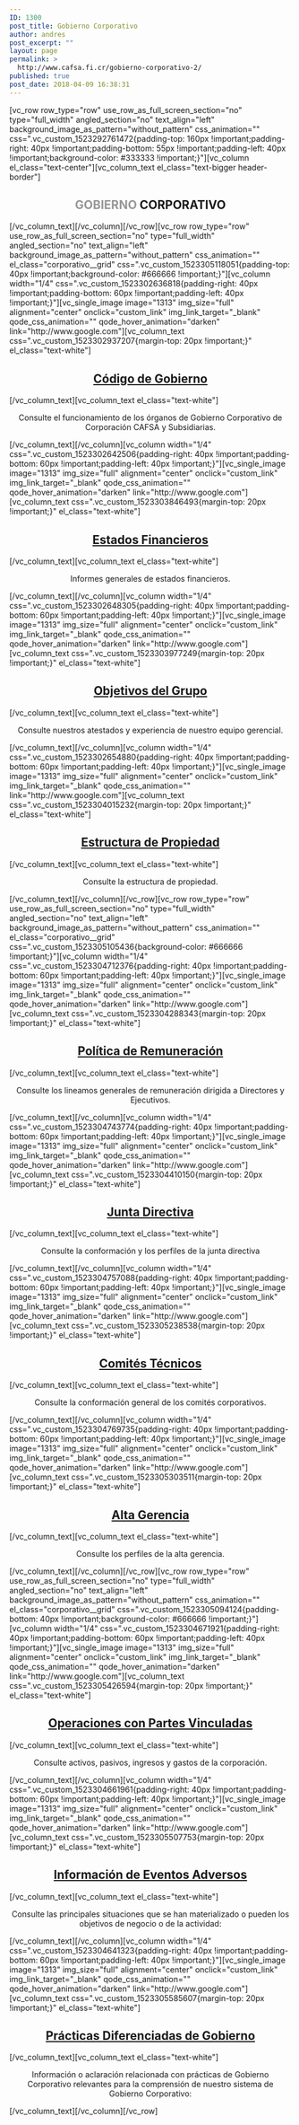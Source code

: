 ```yaml
---
ID: 1300
post_title: Gobierno Corporativo
author: andres
post_excerpt: ""
layout: page
permalink: >
  http://www.cafsa.fi.cr/gobierno-corporativo-2/
published: true
post_date: 2018-04-09 16:38:31
---
```

[vc_row row_type="row" use_row_as_full_screen_section="no" type="full_width" angled_section="no" text_align="left" background_image_as_pattern="without_pattern" css_animation="" css=".vc_custom_1523292761472{padding-top: 160px !important;padding-right: 40px !important;padding-bottom: 55px !important;padding-left: 40px !important;background-color: #333333 !important;}"][vc_column el_class="text-center"][vc_column_text el_class="text-bigger header-border"]
<h2 style="text-align: center;"><span style="color: #979797;">GOBIERNO</span> CORPORATIVO</h2>
[/vc_column_text][/vc_column][/vc_row][vc_row row_type="row" use_row_as_full_screen_section="no" type="full_width" angled_section="no" text_align="left" background_image_as_pattern="without_pattern" css_animation="" el_class="corporativo__grid" css=".vc_custom_1523305118051{padding-top: 40px !important;background-color: #666666 !important;}"][vc_column width="1/4" css=".vc_custom_1523302636818{padding-right: 40px !important;padding-bottom: 60px !important;padding-left: 40px !important;}"][vc_single_image image="1313" img_size="full" alignment="center" onclick="custom_link" img_link_target="_blank" qode_css_animation="" qode_hover_animation="darken" link="http://www.google.com"][vc_column_text css=".vc_custom_1523302937207{margin-top: 20px !important;}" el_class="text-white"]
<h2 style="text-align: center;"><a href="http://google.com">Código de Gobierno</a></h2>
[/vc_column_text][vc_column_text el_class="text-white"]
<p style="text-align: center;">Consulte el funcionamiento de los órganos de Gobierno Corporativo de Corporación CAFSA y Subsidiarias.</p>
[/vc_column_text][/vc_column][vc_column width="1/4" css=".vc_custom_1523302642506{padding-right: 40px !important;padding-bottom: 60px !important;padding-left: 40px !important;}"][vc_single_image image="1313" img_size="full" alignment="center" onclick="custom_link" img_link_target="_blank" qode_css_animation="" qode_hover_animation="darken" link="http://www.google.com"][vc_column_text css=".vc_custom_1523303846493{margin-top: 20px !important;}" el_class="text-white"]
<h2 style="text-align: center;"><a href="http://www.google.com">Estados Financieros</a></h2>
[/vc_column_text][vc_column_text el_class="text-white"]
<p style="text-align: center;">Informes generales de estados financieros.</p>
[/vc_column_text][/vc_column][vc_column width="1/4" css=".vc_custom_1523302648305{padding-right: 40px !important;padding-bottom: 60px !important;padding-left: 40px !important;}"][vc_single_image image="1313" img_size="full" alignment="center" onclick="custom_link" img_link_target="_blank" qode_css_animation="" qode_hover_animation="darken" link="http://www.google.com"][vc_column_text css=".vc_custom_1523303977249{margin-top: 20px !important;}" el_class="text-white"]
<h2 style="text-align: center;"><a href="http://www.google.com">Objetivos del Grupo</a></h2>
[/vc_column_text][vc_column_text el_class="text-white"]
<p style="text-align: center;">Consulte nuestros atestados y experiencia de nuestro equipo gerencial.</p>
[/vc_column_text][/vc_column][vc_column width="1/4" css=".vc_custom_1523302654880{padding-right: 40px !important;padding-bottom: 60px !important;padding-left: 40px !important;}"][vc_single_image image="1313" img_size="full" alignment="center" onclick="custom_link" img_link_target="_blank" qode_css_animation="" link="http://www.google.com"][vc_column_text css=".vc_custom_1523304015232{margin-top: 20px !important;}" el_class="text-white"]
<h2 style="text-align: center;"><a href="http://www.google.com">Estructura de Propiedad</a></h2>
[/vc_column_text][vc_column_text el_class="text-white"]
<p style="text-align: center;">Consulte la estructura de propiedad.</p>
[/vc_column_text][/vc_column][/vc_row][vc_row row_type="row" use_row_as_full_screen_section="no" type="full_width" angled_section="no" text_align="left" background_image_as_pattern="without_pattern" css_animation="" el_class="corporativo__grid" css=".vc_custom_1523305105436{background-color: #666666 !important;}"][vc_column width="1/4" css=".vc_custom_1523304712376{padding-right: 40px !important;padding-bottom: 60px !important;padding-left: 40px !important;}"][vc_single_image image="1313" img_size="full" alignment="center" onclick="custom_link" img_link_target="_blank" qode_css_animation="" qode_hover_animation="darken" link="http://www.google.com"][vc_column_text css=".vc_custom_1523304288343{margin-top: 20px !important;}" el_class="text-white"]
<h2 style="text-align: center;"><a href="http://www.google.com">Política de Remuneración</a></h2>
[/vc_column_text][vc_column_text el_class="text-white"]
<p style="text-align: center;">Consulte los lineamos generales de remuneración dirigida a Directores y Ejecutivos.</p>
[/vc_column_text][/vc_column][vc_column width="1/4" css=".vc_custom_1523304743774{padding-right: 40px !important;padding-bottom: 60px !important;padding-left: 40px !important;}"][vc_single_image image="1313" img_size="full" alignment="center" onclick="custom_link" img_link_target="_blank" qode_css_animation="" qode_hover_animation="darken" link="http://www.google.com"][vc_column_text css=".vc_custom_1523304410150{margin-top: 20px !important;}" el_class="text-white"]
<h2 style="text-align: center;"><a href="http://www.google.com">Junta Directiva</a></h2>
[/vc_column_text][vc_column_text el_class="text-white"]
<p style="text-align: center;">Consulte la conformación y los perfiles de la junta directiva</p>
[/vc_column_text][/vc_column][vc_column width="1/4" css=".vc_custom_1523304757088{padding-right: 40px !important;padding-bottom: 60px !important;padding-left: 40px !important;}"][vc_single_image image="1313" img_size="full" alignment="center" onclick="custom_link" img_link_target="_blank" qode_css_animation="" qode_hover_animation="darken" link="http://www.google.com"][vc_column_text css=".vc_custom_1523305238538{margin-top: 20px !important;}" el_class="text-white"]
<h2 style="text-align: center;"><a href="http://google.com">Comités Técnicos</a></h2>
[/vc_column_text][vc_column_text el_class="text-white"]
<p style="text-align: center;">Consulte la conformación general de los comités corporativos.</p>
[/vc_column_text][/vc_column][vc_column width="1/4" css=".vc_custom_1523304769735{padding-right: 40px !important;padding-bottom: 60px !important;padding-left: 40px !important;}"][vc_single_image image="1313" img_size="full" alignment="center" onclick="custom_link" img_link_target="_blank" qode_css_animation="" qode_hover_animation="darken" link="http://www.google.com"][vc_column_text css=".vc_custom_1523305303511{margin-top: 20px !important;}" el_class="text-white"]
<h2 style="text-align: center;"><a href="http://google.com">Alta Gerencia</a></h2>
[/vc_column_text][vc_column_text el_class="text-white"]
<p style="text-align: center;">Consulte los perfiles de la alta gerencia.</p>
[/vc_column_text][/vc_column][/vc_row][vc_row row_type="row" use_row_as_full_screen_section="no" type="full_width" angled_section="no" text_align="left" background_image_as_pattern="without_pattern" css_animation="" el_class="corporativo__grid" css=".vc_custom_1523305094124{padding-bottom: 40px !important;background-color: #666666 !important;}"][vc_column width="1/4" css=".vc_custom_1523304671921{padding-right: 40px !important;padding-bottom: 60px !important;padding-left: 40px !important;}"][vc_single_image image="1313" img_size="full" alignment="center" onclick="custom_link" img_link_target="_blank" qode_css_animation="" qode_hover_animation="darken" link="http://www.google.com"][vc_column_text css=".vc_custom_1523305426594{margin-top: 20px !important;}" el_class="text-white"]
<h2 style="text-align: center;"><a href="http://google.com">Operaciones con Partes Vinculadas</a></h2>
[/vc_column_text][vc_column_text el_class="text-white"]
<p style="text-align: center;">Consulte activos, pasivos, ingresos y gastos de la corporación.</p>
[/vc_column_text][/vc_column][vc_column width="1/4" css=".vc_custom_1523304661961{padding-right: 40px !important;padding-bottom: 60px !important;padding-left: 40px !important;}"][vc_single_image image="1313" img_size="full" alignment="center" onclick="custom_link" img_link_target="_blank" qode_css_animation="" qode_hover_animation="darken" link="http://www.google.com"][vc_column_text css=".vc_custom_1523305507753{margin-top: 20px !important;}" el_class="text-white"]
<h2 style="text-align: center;"><a href="http://google.com">Información de Eventos Adversos</a></h2>
[/vc_column_text][vc_column_text el_class="text-white"]
<p style="text-align: center;">Consulte las principales situaciones que se han materializado o pueden los objetivos de negocio o de la actividad:</p>
[/vc_column_text][/vc_column][vc_column width="1/4" css=".vc_custom_1523304641323{padding-right: 40px !important;padding-bottom: 60px !important;padding-left: 40px !important;}"][vc_single_image image="1313" img_size="full" alignment="center" onclick="custom_link" img_link_target="_blank" qode_css_animation="" qode_hover_animation="darken" link="http://www.google.com"][vc_column_text css=".vc_custom_1523305585607{margin-top: 20px !important;}" el_class="text-white"]
<h2 style="text-align: center;"><a href="http://google.com">Prácticas Diferenciadas de Gobierno</a></h2>
[/vc_column_text][vc_column_text el_class="text-white"]
<p style="text-align: center;">Información o aclaración relacionada con prácticas de Gobierno Corporativo relevantes para la comprensión de nuestro sistema de Gobierno Corporativo:</p>
[/vc_column_text][/vc_column][/vc_row]